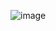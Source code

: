 ![image](https://user-images.githubusercontent.com/73538974/253496458-8d649e58-1ab0-453a-80ec-a52fb9572379.png)
